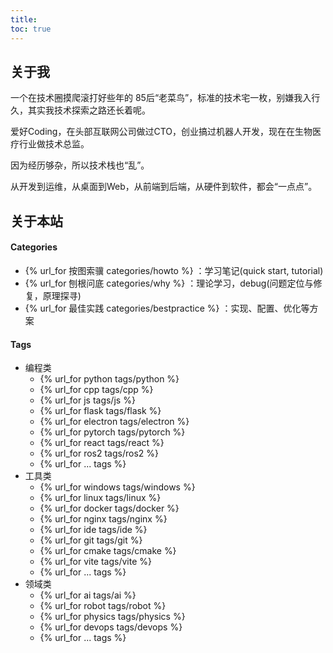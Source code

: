 ```yaml
---
title:
toc: true
---
```


## 关于我

一个在技术圈摸爬滚打好些年的 85后“老菜鸟”，标准的技术宅一枚，别嫌我入行久，其实我技术探索之路还长着呢。

爱好Coding，在头部互联网公司做过CTO，创业搞过机器人开发，现在在生物医疗行业做技术总监。

因为经历够杂，所以技术栈也“乱”。

从开发到运维，从桌面到Web，从前端到后端，从硬件到软件，都会“一点点”。

## 关于本站

#### Categories

- {% url_for 按图索骥 categories/howto %} ：学习笔记(quick start, tutorial)
- {% url_for 刨根问底 categories/why %} ：理论学习，debug(问题定位与修复，原理探寻)
- {% url_for 最佳实践 categories/bestpractice %} ：实现、配置、优化等方案

#### Tags
- 编程类
    - {% url_for python tags/python %}
    - {% url_for cpp tags/cpp %}
    - {% url_for js tags/js %}
    - {% url_for flask tags/flask %}
    - {% url_for electron tags/electron %}
    - {% url_for pytorch tags/pytorch %}
    - {% url_for react tags/react %}
    - {% url_for ros2 tags/ros2 %}
    - {% url_for ... tags %}
- 工具类
    - {% url_for windows tags/windows %}
    - {% url_for linux tags/linux %}
    - {% url_for docker tags/docker %}
    - {% url_for nginx tags/nginx %}
    - {% url_for ide tags/ide %}
    - {% url_for git tags/git %}
    - {% url_for cmake tags/cmake %}
    - {% url_for vite tags/vite %}
    - {% url_for ... tags %}
- 领域类
    - {% url_for ai tags/ai %}
    - {% url_for robot tags/robot %}
    - {% url_for physics tags/physics %}
    - {% url_for devops tags/devops %}
    - {% url_for ... tags %}
